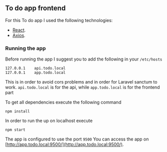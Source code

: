 ## To do app frontend

For this To do app I used the following technologies:
- [React](https://reactjs.org/docs/getting-started.html).
- [Axios](https://axios-http.com/).

### Running the app

Before running the app I suggest you to add the following in your `/etc/hosts`
```
127.0.0.1    api.todo.local
127.0.0.1    app.todo.local
```
This is in order to avoid cors problems and in order for Laravel sanctum to work. 
`api.todo.local` is for the api, while `app.todo.local` is for the frontend part

To get all dependencies execute the following command
```
npm install
```

In order to run the up on localhost execute
```
npm start
```

The app is configured to use the port `9500`
You can access the app on [http://app.todo.local:9500/](http://app.todo.local:9500/).